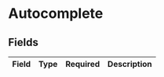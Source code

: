 # Autocomplete


## Fields

| Field       | Type        | Required    | Description |
| ----------- | ----------- | ----------- | ----------- |